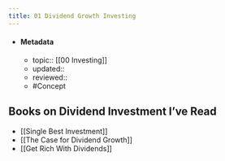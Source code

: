 ```yaml
---
title: 01 Dividend Growth Investing
---
```


- #### Metadata
	- topic:: [[00 Investing]]
	- updated:: 
	- reviewed:: 
	- #Concept 

## Books on Dividend Investment I’ve Read
- [[Single Best Investment]]
- [[The Case for Dividend Growth]]
- [[Get Rich With Dividends]]